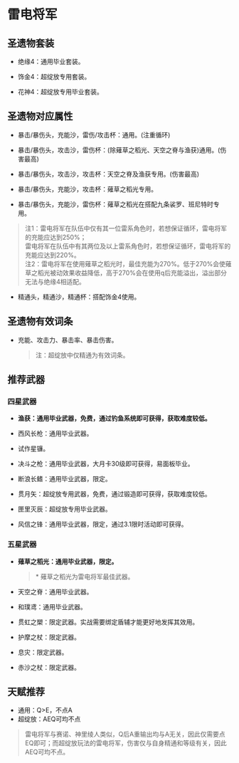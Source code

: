 # 雷电将军

## 圣遗物套装  

- 绝缘4：通用毕业套装。  

- 饰金4：超绽放专用套装。  

- 花神4：超绽放专用毕业套装。  

## 圣遗物对应属性  

- 暴击/暴伤头，充能沙，雷伤/攻击杯：通用。(注重循环)  

- 暴击/暴伤头，攻击沙，雷伤杯：(除薙草之稻光、天空之脊与渔获)通用。(伤害最高)  

- 暴击/暴伤头，攻击沙，攻击杯：天空之脊及渔获专用。(伤害最高)  

- 暴击/暴伤头，充能沙，攻击杯：薙草之稻光专用。  

- 暴击/暴伤头，充能沙，雷伤杯：薙草之稻光在搭配九条裟罗、班尼特时专用。  

> 注1：雷电将军在队伍中仅有其一位雷系角色时，若想保证循环，雷电将军的充能应达到250%；  
> 雷电将军在队伍中有其两位及以上雷系角色时，若想保证循环，雷电将军的充能应达到220%。  
> 注2：雷电将军在使用薙草之稻光时，最佳充能为270%。低于270%会使薙草之稻光被动效果收益降低，高于270%会在使用q后充能溢出，溢出部分无法与绝缘4相适配。  

- 精通头，精通沙，精通杯：搭配饰金4使用。  

## 圣遗物有效词条  

- 充能、攻击力、暴击率、暴击伤害。  

  > 注：超绽放中仅精通为有效词条。  

## 推荐武器  

### 四星武器  

- **渔获：通用毕业武器，免费，通过钓鱼系统即可获得，获取难度较低。**  

- 西风长枪：通用毕业武器。  

- 试作星镰。  

- 决斗之枪：通用毕业武器，大月卡30级即可获得，易面板毕业。  

- 断浪长鳍：通用毕业武器，限定。  

- 贯月矢：超绽放专用武器，免费，通过锻造即可获得，获取难度较低。  

- 匣里灭辰：超绽放专用毕业武器。  

- 风信之锋：通用毕业武器，限定，通过3.1限时活动即可获得。  

### 五星武器  

- **薙草之稻光：通用毕业武器，限定。**  

  > \* 薙草之稻光为雷电将军最佳武器。  

- 天空之脊：通用毕业武器。  

- 和璞鸢：通用毕业武器。  

- 贯虹之槊：限定武器。实战需要绑定盾辅才能更好地发挥其效用。  

- 护摩之杖：限定武器。  

- 息灾：限定武器。  

- 赤沙之杖：限定武器。

## 天赋推荐  

- 通用：Q>E，不点A  
- 超绽放：AEQ可均不点  

> 雷电将军与赛诺、神里绫人类似，Q后A重输出均与A无关，因此仅需要点EQ即可；而超绽放玩法的雷电将军，伤害仅与自身精通和等级有关，因此AEQ可均不点。  
